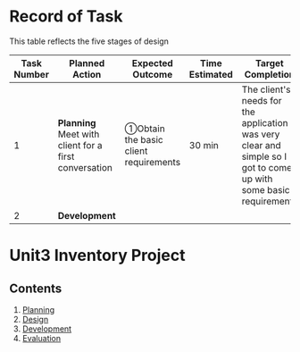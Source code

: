 # Record of Task #
This table reflects the five stages of design

| Task Number | Planned Action | Expected Outcome | Time Estimated | Target Completion | Criteria |
|-------------| ---------------|------------------|----------------|-------------------|----------|
|      1      | **Planning** Meet with client for a first conversation | ①Obtain the basic client requirements   | 30 min | The client's needs for the application was very clear and simple so I got to come up with some basic requirements |  A |
|      2      | **Development** 

Unit3 Inventory Project
=======================

Contents
----------
1. [Planning](#planning)
1. [Design](#Design)
1. [Development](#Development)
1. [Evaluation](#Evaluation)
